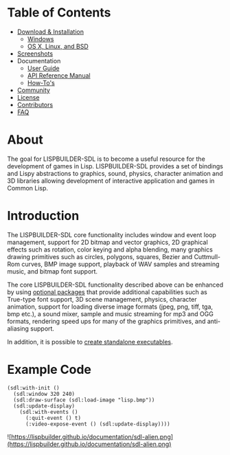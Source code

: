 # Table of Contents #

  * [Download & Installation](DownloadInstallationIntro)
    * [Windows](WindowsInstallation)
    * [OS X, Linux, and BSD](DownloadInstallation)
  * [Screenshots](Screenshots)
  * Documentation
    * [User Guide](UsingLispbuilderSDL)
    * [API Reference Manual](https://lispbuilder.github.io/documentation/lispbuilder-sdl.html#contents)
    * [How-To's](HowTos)
  * [Community](Community)
  * [License](License)
  * [Contributors](Contributors)
  * [FAQ](Faq)

# About #

The goal for LISPBUILDER-SDL is to become a useful resource for the development of games in Lisp.  LISPBUILDER-SDL provides a set of bindings and Lispy abstractions to graphics, sound, physics, character animation and 3D libraries allowing development of interactive application and games in Common Lisp.

# Introduction #

The LISPBUILDER-SDL core functionality includes window and event loop management, support for 2D bitmap and vector graphics, 2D graphical effects such as rotation, color keying and alpha blending, many graphics drawing primitives such as circles, polygons, squares, Bezier and Cuttmull-Rom curves, BMP image support, playback of WAV samples and streaming music, and bitmap font support.

The core LISPBUILDER-SDL functionality described above can be enhanced by using [optional packages](optionalPackages#Optional_Packages) that provide additional capabilities such as True-type font support, 3D scene management, physics, character animation, support for loading diverse image formats (jpeg, png, tiff, tga, bmp etc.), a sound mixer, sample and music streaming for mp3 and OGG formats, rendering speed ups for many of the graphics primitives, and anti-aliasing support.

In addition, it is possible to [create standalone executables](UsingLispbuilderSDL#Creating_Standalone_Executables).

# Example Code #

```
(sdl:with-init ()
  (sdl:window 320 240)
  (sdl:draw-surface (sdl:load-image "lisp.bmp"))
  (sdl:update-display)
    (sdl:with-events ()
      (:quit-event () t)
      (:video-expose-event () (sdl:update-display))))
```

![https://lispbuilder.github.io/documentation/sdl-alien.png](https://lispbuilder.github.io/documentation/sdl-alien.png)
